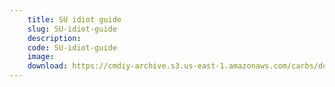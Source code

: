 ```yaml
---
    title: SU idiot guide
    slug: SU-idiot-guide
    description:
    code: SU-idiot-guide
    image:
    download: https://cmdiy-archive.s3.us-east-1.amazonaws.com/carbs/documents/SU+idiot+guide.PDF
---
```

<!-- Content of the page -->

##
        